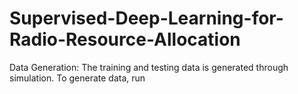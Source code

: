 # Supervised-Deep-Learning-for-Radio-Resource-Allocation
Data Generation: The training and testing data is generated through simulation. To generate data, run
```python data_generator.py
```
